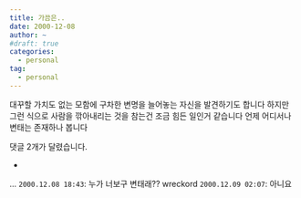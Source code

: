 ```yaml
---
title: 가끔은..
date: 2000-12-08
author: ~
#draft: true
categories:
  - personal
tag:
  - personal
---
```




대꾸할 가치도 없는 모함에 구차한 변명을 늘어놓는 
자신을 발견하기도 합니다
하지만 그런 식으로 사람을 깎아내리는 것을 참는건
조금 힘든 일인거 같습니다
언제 어디서나 변태는 존재하나 봅니다


 댓글  2개가 달렸습니다.

- 
... `2000.12.08 18:43`: 
누가 너보구 변태래??
wreckord `2000.12.09 02:07`: 
아니요




